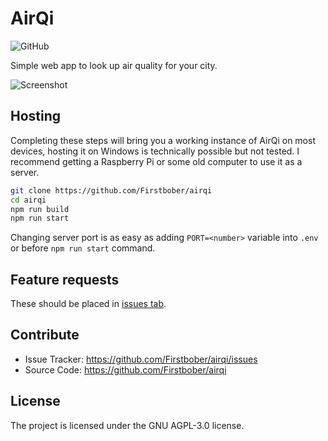 # AirQi
![GitHub](https://img.shields.io/github/license/Firstbober/airqi)

Simple web app to look up air quality for your city.

![Screenshot](https://cdn.discordapp.com/attachments/700816039004340284/945052565048000543/unknown.png)

## Hosting

Completing these steps will bring you a working instance of AirQi on most devices,
hosting it on Windows is technically possible but not tested.
I recommend getting a Raspberry Pi or some old computer to use it as a server.

```sh
git clone https://github.com/Firstbober/airqi
cd airqi
npm run build
npm run start
```

Changing server port is as easy as adding `PORT=<number>` variable into `.env` or before `npm run start` command.

## Feature requests
These should be placed in [issues tab](https://github.com/Firstbober/airqi/issues).

## Contribute
- Issue Tracker: https://github.com/Firstbober/airqi/issues
- Source Code: https://github.com/Firstbober/airqi

## License
The project is licensed under the GNU AGPL-3.0 license.